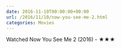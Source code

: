 ```yaml
---
date: 2016-11-10T00:00:00+00:00
url: /2016/11/10/now-you-see-me-2.html
categories: Movies
---
```

Watched Now You See Me 2 (2016) - ★★★




